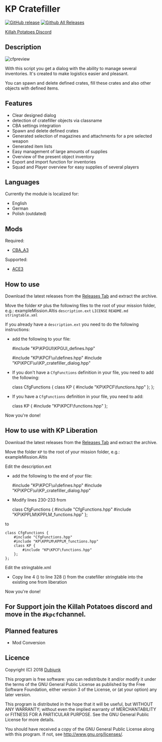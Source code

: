 # KP Cratefiller
[![GitHub release](https://img.shields.io/github/release/KillahPotatoes/KP-cratefiller.svg)](https://github.com/KillahPotatoes/KP-cratefiller/releases)
[![Github All Releases](https://img.shields.io/github/downloads/KillahPotatoes/KP-cratefiller/total.svg)](https://github.com/KillahPotatoes/KP-cratefiller)

[Killah Potatoes Discord](https://discord.gg/fjSPn8t)

## Description
![cfpreview](https://i.imgur.com/f1SBQzP.jpg)

With this script you get a dialog with the ability to manage several inventories. It's created to make logistics easier and pleasant.

You can spawn and delete defined crates, fill these crates and also other objects with defined items.

## Features

* Clear designed dialog
* detection of cratefiller objects via classname
* CBA settings integration
* Spawn and delete defined crates
* Generated selection of magazines and attachments for a pre selected weapon
* Generated item lists
* Easy management of large amounts of supplies
* Overview of the present object inventory
* Export and import function for inventories
* Squad and Player overview for easy supplies of several players

## Languages

Currently the module is localized for:
* English
* German
* Polish (outdated)

## Mods

Required:
* [CBA_A3](https://steamcommunity.com/workshop/filedetails/?id=450814997)

Supported:
* [ACE3](https://steamcommunity.com/sharedfiles/filedetails/?id=463939057)

## How to use

Download the latest releases from the [Releases Tab](https://github.com/KillahPotatoes/KP-cratefiller/releases) and extract the archive.

Move the folder `KP` plus the following files to the root of your mission folder, e.g.: exampleMission.Altis
`description.ext`
`LICENSE`
`README.md`
`stringtable.xml`

If you already have a `description.ext` you need to do the following instructions:

* add the following to your file:

    #include "KP\KPGUI\KPGUI_defines.hpp"

    #include "KP\KPCF\ui\defines.hpp"
    #include "KP\KPCF\ui\KP_cratefiller_dialog.hpp"

* If you don't have a `CfgFunctions` definition in your file, you need to add the following:

    class CfgFunctions {
        class KP {
            #include "KP\KPCF\functions.hpp"
        };
    };

* If you have a `CfgFunctions` definition in your file, you need to add:

    class KP {
        #include "KP\KPCF\functions.hpp"
    };

Now you're done!

## How to use with KP Liberation

Download the latest releases from the [Releases Tab](https://github.com/KillahPotatoes/KP-cratefiller/releases) and extract the archive.

Move the folder `KP` to the root of your mission folder, e.g.: exampleMission.Altis

Edit the description.ext

* add the following to the end of your file:

    #include "KP\KPCF\ui\defines.hpp"
    #include "KP\KPCF\ui\KP_cratefiller_dialog.hpp"

* Modify lines 230-233 from

    class CfgFunctions {
        #include "CfgFunctions.hpp"
        #include "KP\KPPLM\KPPLM_functions.hpp"
    };

to

    class CfgFunctions {
        #include "CfgFunctions.hpp"
        #include "KP\KPPLM\KPPLM_functions.hpp"
        class KP {
            #include "KP\KPCF\functions.hpp"
        };
    };

Edit the stringtable.xml

* Copy line 4 (<Package name="KPCF">) to line 328 (</Package>) from the cratefiller stringtable into the existing one from liberation

Now you're done!

## For Support join the Killah Potatoes discord and move in the `#kpcf`channel.

## Planned features

* Mod Conversion

## Licence
Copyright (C) 2018 [Dubjunk](https://github.com/Dubjunk)

This program is free software: you can redistribute it and/or modify it under the terms of the GNU General Public License as published by the Free Software Foundation, either version 3 of the License, or (at your option) any later version.

This program is distributed in the hope that it will be useful, but WITHOUT ANY WARRANTY; without even the implied warranty of MERCHANTABILITY or FITNESS FOR A PARTICULAR PURPOSE. See the GNU General Public License for more details.

You should have received a copy of the GNU General Public License along with this program. If not, see http://www.gnu.org/licenses/.

